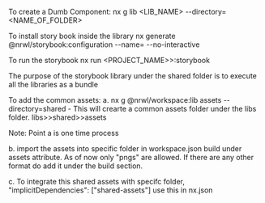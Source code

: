 To create a Dumb Component:
nx g lib <LIB_NAME> --directory=<NAME_OF_FOLDER>

To install story book inside the library
nx generate @nrwl/storybook:configuration --name=<NAME> --no-interactive

To run the storybook
nx run <PROJECT_NAME>>:storybook

The purpose of the storybook library under the shared folder is to execute all the libraries as a bundle

To add the common assets:
a. nx g @nrwl/workspace:lib assets --directory=shared -
This will crearte a common assets folder under the libs folder. libs>>shared>>assets

Note: Point a is one time process

b. import the assets into specific folder in workspace.json build under assets attribute.
As of now only "pngs" are allowed. If there are any other format do add it under the build section.

c. To integrate this shared assets with specifc folder, "implicitDependencies": ["shared-assets"] use this in nx.json
